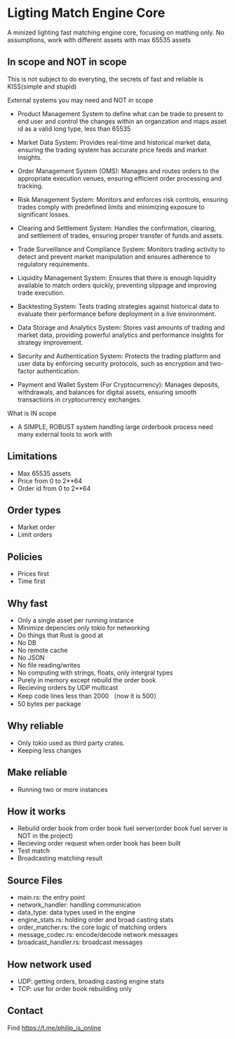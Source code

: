 # Ligting Match Engine Core

A minized lighting fast matching engine core, focusing on mathing only.
No assumptions, work with different assets with max 65535 assets

## In scope and NOT in scope

This is not subject to do everyting, the secrets of fast and reliable is KISS(simple and stupid)

External systems you may need and NOT in scope

* Product Management System to define what can be trade to present to end user and control the changes within an organzation and maps asset id as a valid long type, less than 65535

* Market Data System: Provides real-time and historical market data, ensuring the trading system has accurate price feeds and market insights.

* Order Management System (OMS): Manages and routes orders to the appropriate execution venues, ensuring efficient order processing and tracking.

* Risk Management System: Monitors and enforces risk controls, ensuring trades comply with predefined limits and minimizing exposure to significant losses.

* Clearing and Settlement System: Handles the confirmation, clearing, and settlement of trades, ensuring proper transfer of funds and assets.

* Trade Surveillance and Compliance System: Monitors trading activity to detect and prevent market manipulation and ensures adherence to regulatory requirements.

* Liquidity Management System: Ensures that there is enough liquidity available to match orders quickly, preventing slippage and improving trade execution.

* Backtesting System: Tests trading strategies against historical data to evaluate their performance before deployment in a live environment.

* Data Storage and Analytics System: Stores vast amounts of trading and market data, providing powerful analytics and performance insights for strategy improvement.

* Security and Authentication System: Protects the trading platform and user data by enforcing security protocols, such as encryption and two-factor authentication.

* Payment and Wallet System (For Cryptocurrency): Manages deposits, withdrawals, and balances for digital assets, ensuring smooth transactions in cryptocurrency exchanges.

What is IN scope

* A SIMPLE, ROBUST system handling large orderbook process need many external tools to work with

## Limitations

* Max 65535 assets
* Price from 0 to 2**64
* Order id from 0 to 2**64

## Order types

* Market order
* Limit orders

## Policies

* Prices first
* Time first

## Why fast

* Only a single asset per running instance
* Minimize depencies only tokio for networking
* Do things that Rust is good at
* No DB
* No remote cache
* No JSON
* No file reading/writes
* No computing with strings, floats, only intergral types
* Purely in memory except rebuild the order book
* Recieving orders by UDP multicast
* Keep code lines less than 2000 （now it is 500）
* 50 bytes per package

## Why reliable

* Only tokio used as third party crates.
* Keeping less changes
  
## Make reliable

* Running two or more instances


## How it works

* Rebuild order book from order book fuel server(order book fuel server is NOT in the project)
* Recieving order request when order book has been built
* Test match
* Broadcasting matching result

## Source Files

* main.rs: the entry point
* network_handler: handling communication
* data_type: data types used in the engine
* engine_stats.rs: holding order and broad casting stats
* order_matcher.rs: the core logic of matching orders
* message_codec.rs: encode/decode network messages
* broadcast_handler.rs: broadcast messages  

## How network used

* UDP: getting orders, broading casting engine stats
* TCP: use for order book rebuilding only

## Contact

Find https://t.me/philip_is_online



